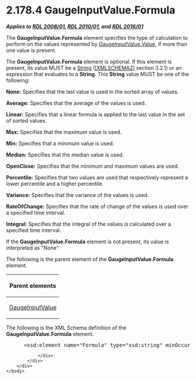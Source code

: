 <html dir="LTR" xmlns:mshelp="http://msdn.microsoft.com/mshelp" xmlns:ddue="http://ddue.schemas.microsoft.com/authoring/2003/5" xmlns:xlink="http://www.w3.org/1999/xlink" xmlns:tool="http://www.microsoft.com/tooltip">
    <head>
        <meta http-equiv="Content-Type" content="text/html; CHARSET=utf-8"></meta>
        <meta name="save" content="history"></meta>
        <title>2.178.4 GaugeInputValue.Formula</title>
        <xml>
            <mshelp:toctitle title="2.178.4 GaugeInputValue.Formula"></mshelp:toctitle>
            <mshelp:rltitle title="[MS-RDL]: GaugeInputValue.Formula"></mshelp:rltitle>
            <mshelp:keyword index="A" term="61bf2e69-dc52-4472-837d-04fa34356371"></mshelp:keyword>
            <mshelp:attr name="DCSext.ContentType" value="open specification"></mshelp:attr>
            <mshelp:attr name="AssetID" value="61bf2e69-dc52-4472-837d-04fa34356371"></mshelp:attr>
            <mshelp:attr name="TopicType" value="kbRef"></mshelp:attr>
            <mshelp:attr name="DCSext.Title" value="[MS-RDL]: GaugeInputValue.Formula" />
        </xml>
    </head>
    <body>
        <div id="header">
            <h1 class="heading">2.178.4 GaugeInputValue.Formula</h1>
        </div>
        <div id="mainSection">
            <div id="mainBody">
                <div id="allHistory" class="saveHistory"></div>
                <div id="sectionSection0" class="section" name="collapseableSection">
                    

<p><b><i>Applies to </i></b><a href="1e855f94-4617-47e4-b89e-0856c6cb420f.md"><b><i>RDL 2008/01</i></b></a><b><i>,
</i></b><a href="3428e690-a348-4ec7-8a6a-8efb42d2cdee.md"><b><i>RDL 2010/01</i></b></a><b><i>,
and </i></b><a href="52ce3983-2bfc-4e72-9359-42aaf5fe4509.md"><b><i>RDL 2016/01</i></b></a></p>

<p>The <b>GaugeInputValue.Formula</b> element specifies the
type of calculation to perform on the values represented by <a href="06a94f35-767a-4bd5-8a05-f54d1f6831e2.md">GaugeInputValue.Value</a>, if
more than one value is present. </p>

<p>The <b>GaugeInputValue.Formula</b> element is optional. If
this element is present, its value MUST be a <a href="1ed81ef3-a683-45e3-aaad-bd2bbe71bc3d.md">String</a> (<a href="https://go.microsoft.com/fwlink/?LinkId=90610">[XMLSCHEMA2]</a> section
3.2.1) or an expression that evaluates to a <b>String</b>. This <b>String</b>
value MUST be one of the following:</p>

<p><b>None:</b> Specifies that the last value is used in
the sorted array of values.</p>

<p><b>Average:</b> Specifies that the average of the
values is used.</p>

<p><b>Linear:</b> Specifies that a linear formula is
applied to the last value in the set of sorted values.</p>

<p><b>Max:</b> Specifies that the maximum value is used.</p>

<p><b>Min:</b> Specifies that a minimum value is used.</p>

<p><b>Median:</b> Specifies that the median value is
used.</p>

<p><b>OpenClose:</b> Specifies that the minimum and
maximum values are used.</p>

<p><b>Percentile:</b> Specifies that two values are used
that respectively represent a lower percentile and a higher percentile.</p>

<p><b>Variance:</b> Specifies that the variance of the
values is used.</p>

<p><b>RateOfChange:</b> Specifies that the rate of
change of the values is used over a specified time interval.</p>

<p><b>Integral:</b> Specifies that the integral of the
values is calculated over a specified time interval.</p>

<p>If the <b>GaugeInputValue.Formula</b> element is not
present, its value is interpreted as &quot;None&quot;.</p>

<p>The following is the parent element of the <b>GaugeInputValue.Formula</b>
element.</p>

<table>
 <thead>
  <tr>
   <th>
   <p>Parent elements</p>
   </th>
  </tr>
 </thead>
 <tr>
  <td>
  <p><a href="9463d0dc-2309-420e-994e-47562e7670a1.md">GaugeInputValue</a></p>
  </td>
 </tr>
</table>

<p>The following is the XML Schema definition of the <b>GaugeInputValue.Formula</b>
element.</p>

<dl>
<dd>
<div><pre> &lt;xsd:element name=&quot;Formula&quot; type=&quot;xsd:string&quot; minOccurs=&quot;0&quot;&gt;
</pre></div>
</dd></dl>


                </div>
            </div>
        </div>
    </body>
</html>
